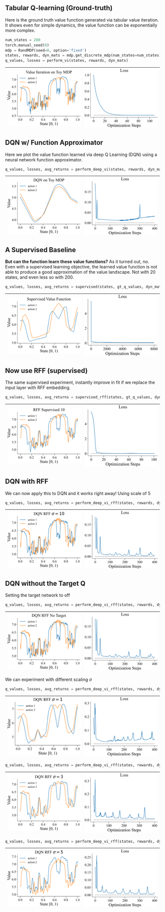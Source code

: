 
## Tabular Q-learning (Ground-truth)

Here is the ground truth value function generated via tabular
value iteration. It shows even for simple dynamics, the value
function can be exponentially more complex.

```python
num_states = 200
torch.manual_seed(0)
mdp = RandMDP(seed=0, option='fixed')
states, rewards, dyn_mats = mdp.get_discrete_mdp(num_states=num_states)
q_values, losses = perform_vi(states, rewards, dyn_mats)
```
| <img style="align-self:center; zoom:0.3;" src="value_iteration_fine/value_iteration.png?ts=365196" image="None" styles="{'margin': '0.5em'}" width="None" height="None" dpi="300"/> | <img style="align-self:center; zoom:0.3;" src="value_iteration_fine/value_iteration_loss.png?ts=145594" image="None" styles="{'margin': '0.5em'}" width="None" height="None" dpi="300"/> |
|:-----------------------------------------------------------------------------------------------------------------------------------------------------------------------------------:|:----------------------------------------------------------------------------------------------------------------------------------------------------------------------------------------:|


## DQN w/ Function Approximator

Here we plot the value function learned via deep Q Learning 
(DQN) using a neural network function approximator.

```python
q_values, losses, avg_returns = perform_deep_vi(states, rewards, dyn_mats)
```
| <img style="align-self:center; zoom:0.3;" src="value_iteration_fine/dqn.png?ts=217168" image="None" styles="{'margin': '0.5em'}" width="None" height="None" dpi="300"/> | <img style="align-self:center; zoom:0.3;" src="value_iteration_fine/dqn_loss.png?ts=905777" image="None" styles="{'margin': '0.5em'}" width="None" height="None" dpi="300"/> |
|:-----------------------------------------------------------------------------------------------------------------------------------------------------------------------:|:----------------------------------------------------------------------------------------------------------------------------------------------------------------------------:|


## A Supervised Baseline

**But can the function learn these value functions?** As it turned out, no.
Even with a supervised learning objective, the learned value function is
not able to produce a good approximation of the value landscape. Not
with 20 states, and even less so with 200.

```python
q_values, losses, avg_returns = supervised(states, gt_q_values, dyn_mats, n_epochs=8000)
```
| <img style="align-self:center; zoom:0.3;" src="value_iteration_fine/supervised.png?ts=127329" image="None" styles="{'margin': '0.5em'}" width="None" height="None" dpi="300"/> | <img style="align-self:center; zoom:0.3;" src="value_iteration_fine/supervised_loss.png?ts=841250" image="None" styles="{'margin': '0.5em'}" width="None" height="None" dpi="300"/> |
|:------------------------------------------------------------------------------------------------------------------------------------------------------------------------------:|:-----------------------------------------------------------------------------------------------------------------------------------------------------------------------------------:|


## Now use RFF (supervised)

The same supervised experiment, instantly improve in fit if we 
replace the input layer with RFF embedding.

```python
q_values, losses, avg_returns = supervised_rff(states, gt_q_values, dyn_mats, B_scale=10)
```
| <img style="align-self:center; zoom:0.3;" src="value_iteration_fine/supervised_rff.png?ts=470749" image="None" styles="{'margin': '0.5em'}" width="None" height="None" dpi="300"/> | <img style="align-self:center; zoom:0.3;" src="value_iteration_fine/supervised_rff_loss.png?ts=169244" image="None" styles="{'margin': '0.5em'}" width="None" height="None" dpi="300"/> |
|:----------------------------------------------------------------------------------------------------------------------------------------------------------------------------------:|:---------------------------------------------------------------------------------------------------------------------------------------------------------------------------------------:|


## DQN with RFF 

We can now apply this to DQN and it works right away! Using scale of 5

```python
q_values, losses, avg_returns = perform_deep_vi_rff(states, rewards, dyn_mats, B_scale=10)
```
| <img style="align-self:center; zoom:0.3;" src="value_iteration_fine/dqn_rff_10.png?ts=430713" image="None" styles="{'margin': '0.5em'}" width="None" height="None" dpi="300"/> | <img style="align-self:center; zoom:0.3;" src="value_iteration_fine/dqn_rff_10_loss.png?ts=496197" image="None" styles="{'margin': '0.5em'}" width="None" height="None" dpi="300"/> |
|:------------------------------------------------------------------------------------------------------------------------------------------------------------------------------:|:-----------------------------------------------------------------------------------------------------------------------------------------------------------------------------------:|


## DQN without the Target Q

Setting the target network to off

```python
q_values, losses, avg_returns = perform_deep_vi_rff(states, rewards, dyn_mats, B_scale=10, target_freq=None)
```
| <img style="align-self:center; zoom:0.3;" src="value_iteration_fine/dqn_rff_no_target.png?ts=195097" image="None" styles="{'margin': '0.5em'}" width="None" height="None" dpi="300"/> | <img style="align-self:center; zoom:0.3;" src="value_iteration_fine/dqn_rff_no_target_loss.png?ts=894442" image="None" styles="{'margin': '0.5em'}" width="None" height="None" dpi="300"/> |
|:-------------------------------------------------------------------------------------------------------------------------------------------------------------------------------------:|:------------------------------------------------------------------------------------------------------------------------------------------------------------------------------------------:|


We can experiment with different scaling $\sigma$

```python
q_values, losses, avg_returns = perform_deep_vi_rff(states, rewards, dyn_mats, B_scale=1)
```
| <img style="align-self:center; zoom:0.3;" src="value_iteration_fine/dqn_rff_1.png?ts=890562" image="None" styles="{'margin': '0.5em'}" width="None" height="None" dpi="300"/> | <img style="align-self:center; zoom:0.3;" src="value_iteration_fine/dqn_rff_1_loss.png?ts=573408" image="None" styles="{'margin': '0.5em'}" width="None" height="None" dpi="300"/> |
|:-----------------------------------------------------------------------------------------------------------------------------------------------------------------------------:|:----------------------------------------------------------------------------------------------------------------------------------------------------------------------------------:|

```python
q_values, losses, avg_returns = perform_deep_vi_rff(states, rewards, dyn_mats, B_scale=3)
```
| <img style="align-self:center; zoom:0.3;" src="value_iteration_fine/dqn_rff_3.png?ts=766670" image="None" styles="{'margin': '0.5em'}" width="None" height="None" dpi="300"/> | <img style="align-self:center; zoom:0.3;" src="value_iteration_fine/dqn_rff_3_loss.png?ts=515309" image="None" styles="{'margin': '0.5em'}" width="None" height="None" dpi="300"/> |
|:-----------------------------------------------------------------------------------------------------------------------------------------------------------------------------:|:----------------------------------------------------------------------------------------------------------------------------------------------------------------------------------:|

```python
q_values, losses, avg_returns = perform_deep_vi_rff(states, rewards, dyn_mats, B_scale=5)
```
| <img style="align-self:center; zoom:0.3;" src="value_iteration_fine/dqn_rff_5.png?ts=806954" image="None" styles="{'margin': '0.5em'}" width="None" height="None" dpi="300"/> | <img style="align-self:center; zoom:0.3;" src="value_iteration_fine/dqn_rff_5_loss.png?ts=523074" image="None" styles="{'margin': '0.5em'}" width="None" height="None" dpi="300"/> |
|:-----------------------------------------------------------------------------------------------------------------------------------------------------------------------------:|:----------------------------------------------------------------------------------------------------------------------------------------------------------------------------------:|
